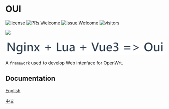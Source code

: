 # OUI

[1]: https://img.shields.io/badge/license-MIT-brightgreen.svg?style=plastic
[2]: /LICENSE
[3]: https://img.shields.io/badge/PRs-welcome-brightgreen.svg?style=plastic
[4]: https://github.com/zhaojh329/oui/pulls
[5]: https://img.shields.io/badge/Issues-welcome-brightgreen.svg?style=plastic
[6]: https://github.com/zhaojh329/oui/issues/new

[![license][1]][2]
[![PRs Welcome][3]][4]
[![Issue Welcome][5]][6]
![visitors](https://visitor-badge.laobi.icu/badge?page_id=zhaojh329.oui)

![](/oui.gif)

![](docs/src/.vuepress/public/images/hero.png)

A `framework` used to develop Web interface for OpenWrt.

## Documentation

[English](https://zhaojh329.github.io/oui/)

[中文](https://zhaojh329.github.io/oui/zh/)
